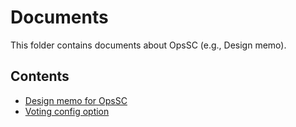 # Documents

This folder contains documents about OpsSC (e.g., Design memo).

## Contents

- [Design memo for OpsSC](./design)
- [Voting config option](./VotingConfigOption.md)

